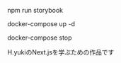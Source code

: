 
<!-- run storybook -->
npm run storybook

<!-- Docker 起動 -->
docker-compose up -d 
<!-- Docker 停止 -->
docker-compose stop 

H.yukiのNext.jsを学ぶための作品です